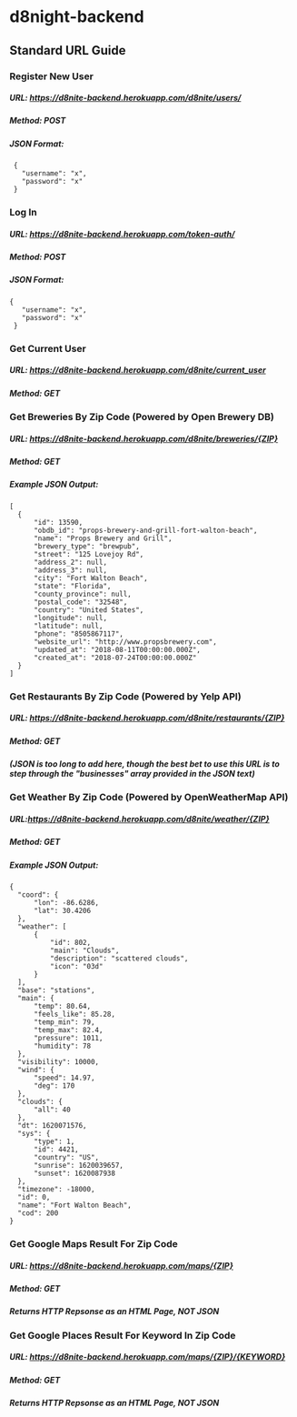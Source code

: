 # d8night-backend

## Standard URL Guide 

### Register New User
##### URL: https://d8nite-backend.herokuapp.com/d8nite/users/
##### Method: POST
##### JSON Format: 
     {
       "username": "x",
       "password": "x"
     }
     
     
### Log In
##### URL: https://d8nite-backend.herokuapp.com/token-auth/
##### Method: POST
##### JSON Format:
    {
       "username": "x",
       "password": "x"
     }
  
  
### Get Current User
##### URL: https://d8nite-backend.herokuapp.com/d8nite/current_user
##### Method: GET


### Get Breweries By Zip Code (Powered by Open Brewery DB)
##### URL: https://d8nite-backend.herokuapp.com/d8nite/breweries/{ZIP}
##### Method: GET
##### Example JSON Output:
    [
      {
          "id": 13590,
          "obdb_id": "props-brewery-and-grill-fort-walton-beach",
          "name": "Props Brewery and Grill",
          "brewery_type": "brewpub",
          "street": "125 Lovejoy Rd",
          "address_2": null,
          "address_3": null,
          "city": "Fort Walton Beach",
          "state": "Florida",
          "county_province": null,
          "postal_code": "32548",
          "country": "United States",
          "longitude": null,
          "latitude": null,
          "phone": "8505867117",
          "website_url": "http://www.propsbrewery.com",
          "updated_at": "2018-08-11T00:00:00.000Z",
          "created_at": "2018-07-24T00:00:00.000Z"
      }
    ]
   
   
### Get Restaurants By Zip Code (Powered by Yelp API)
##### URL: https://d8nite-backend.herokuapp.com/d8nite/restaurants/{ZIP}
##### Method: GET
##### (JSON is too long to add here, though the best bet to use this URL is to step through the "businesses" array provided in the JSON text)


### Get Weather By Zip Code (Powered by OpenWeatherMap API)
##### URL:https://d8nite-backend.herokuapp.com/d8nite/weather/{ZIP}
##### Method: GET
##### Example JSON Output:
    {
      "coord": {
          "lon": -86.6286,
          "lat": 30.4206
      },
      "weather": [
          {
              "id": 802,
              "main": "Clouds",
              "description": "scattered clouds",
              "icon": "03d"
          }
      ],
      "base": "stations",
      "main": {
          "temp": 80.64,
          "feels_like": 85.28,
          "temp_min": 79,
          "temp_max": 82.4,
          "pressure": 1011,
          "humidity": 78
      },
      "visibility": 10000,
      "wind": {
          "speed": 14.97,
          "deg": 170
      },
      "clouds": {
          "all": 40
      },
      "dt": 1620071576,
      "sys": {
          "type": 1,
          "id": 4421,
          "country": "US",
          "sunrise": 1620039657,
          "sunset": 1620087938
      },
      "timezone": -18000,
      "id": 0,
      "name": "Fort Walton Beach",
      "cod": 200
    }


### Get Google Maps Result For Zip Code
##### URL: https://d8nite-backend.herokuapp.com/maps/{ZIP}
##### Method: GET
##### Returns HTTP Repsonse as an HTML Page, NOT JSON
         


### Get Google Places Result For Keyword In Zip Code
##### URL: https://d8nite-backend.herokuapp.com/maps/{ZIP}/{KEYWORD}
##### Method: GET
##### Returns HTTP Repsonse as an HTML Page, NOT JSON

